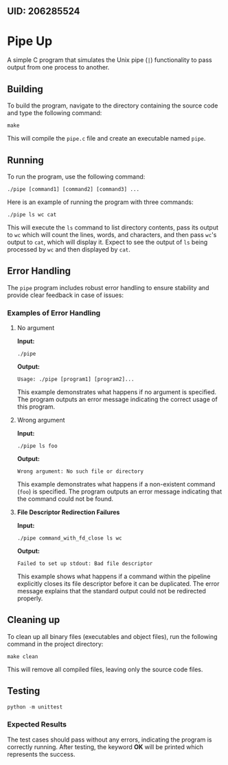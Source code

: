 ## UID: 206285524

# Pipe Up

A simple C program that simulates the Unix pipe (`|`) functionality to pass output from one process to another. 

## Building

To build the program, navigate to the directory containing the source code and type the following command:

```shell
make
```

This will compile the `pipe.c` file and create an executable named `pipe`.

## Running

To run the program, use the following command:

```shell
./pipe [command1] [command2] [command3] ...
```

Here is an example of running the program with three commands:

```shell
./pipe ls wc cat
```

This will execute the `ls` command to list directory contents, pass its output to `wc` which will count the lines, words, and characters, and then pass `wc`'s output to `cat`, which will display it. Expect to see the output of `ls` being processed by `wc` and then displayed by `cat`.

## Error Handling

The `pipe` program includes robust error handling to ensure stability and provide clear feedback in case of issues:

### Examples of Error Handling

1. No argument

   **Input:**

   ```shell
   ./pipe
   ```

   **Output:**

   ```shell
   Usage: ./pipe [program1] [program2]...
   ```
   This example demonstrates what happens if no argument is specified. The program outputs an error message indicating the correct usage of this program.

2. Wrong argument

   **Input:**

   ```shell
   ./pipe ls foo
   ```

   **Output:**

   ```shell
   Wrong argument: No such file or directory
   ```

   This example demonstrates what happens if a non-existent command (`foo`) is specified. The program outputs an error message indicating that the command could not be found.

3. **File Descriptor Redirection Failures**

   **Input:**

   ```shell
   ./pipe command_with_fd_close ls wc
   ```

   **Output:**

   ```shell
   Failed to set up stdout: Bad file descriptor
   ```

   This example shows what happens if a command within the pipeline explicitly closes its file descriptor before it can be duplicated. The error message explains that the standard output could not be redirected properly.

## Cleaning up

To clean up all binary files (executables and object files), run the following command in the project directory:

```shell
make clean
```

This will remove all compiled files, leaving only the source code files.

## Testing

```python
python -m unittest
```

### Expected Results

The test cases should pass without any errors, indicating the program is correctly running. After testing, the keyword **OK** will be printed which represents the success.
